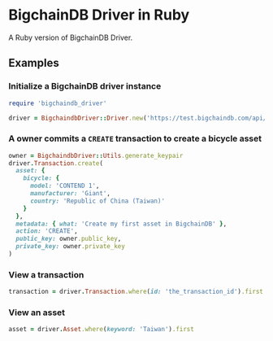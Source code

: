 # BigchainDB Driver in Ruby
A Ruby version of BigchainDB Driver.

## Examples
### Initialize a BigchainDB driver instance
```ruby
require 'bigchaindb_driver'

driver = BigchaindbDriver::Driver.new('https://test.bigchaindb.com/api/v1')
```

### A owner commits a `CREATE` transaction to create a bicycle asset
```ruby
owner = BigchaindbDriver::Utils.generate_keypair
driver.Transaction.create(
  asset: {
    bicycle: {
      model: 'CONTEND 1',
      manufacturer: 'Giant',
      country: 'Republic of China (Taiwan)'
    }
  },
  metadata: { what: 'Create my first asset in BigchainDB' },
  action: 'CREATE',
  public_key: owner.public_key,
  private_key: owner.private_key
)
```

### View a transaction
```ruby
transaction = driver.Transaction.where(id: 'the_transaction_id').first
```

### View an asset
```ruby
asset = driver.Asset.where(keyword: 'Taiwan').first
```
